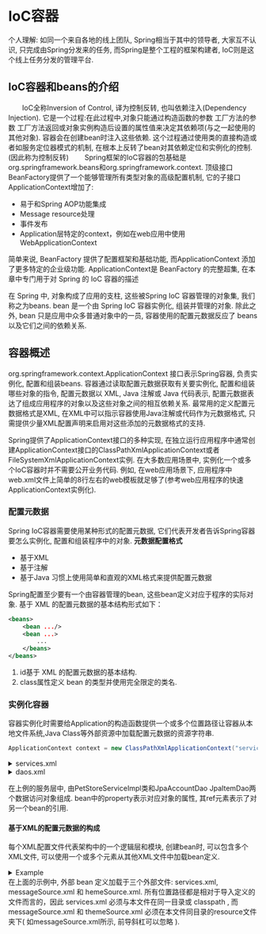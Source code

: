 # IoC容器
个人理解: 如同一个来自各地的线上团队, Spring相当于其中的领导者, 大家互不认识, 只完成由Spring分发来的任务, 而Spring是整个工程的框架构建者, IoC则是这个线上任务分发的管理平台.

## IoC容器和beans的介绍

&emsp;&emsp;IoC全称Inversion of Control, 译为控制反转, 也叫依赖注入(Dependency Injection). 它是一个过程:在此过程中,对象只能通过构造函数的参数 工厂方法的参数 工厂方法返回或对象实例构造后设置的属性值来决定其依赖项(与之一起使用的其他对象). 容器会在创建bean时注入这些依赖. 这个过程通过使用类的直接构造或者如服务定位器模式的机制, 在根本上反转了bean对其依赖定位和实例化的控制. (因此称为控制反转)
&emsp;&emsp;Spring框架的IoC容器的包基础是org.springframework.beans和org.springframework.context. 顶级接口BeanFactory提供了一个能够管理所有类型对象的高级配置机制, 它的子接口ApplicationContext增加了:
- 易于和Spring AOP功能集成
- Message resource处理
- 事件发布
- Application层特定的context，例如在web应用中使用WebApplicationContext

简单来说, BeanFactory 提供了配置框架和基础功能, 而ApplicationContext 添加了更多特定的企业级功能.  ApplicationContext是 BeanFactory 的完整超集, 在本章中专门用于对 Spring 的 IoC 容器的描述

在 Spring 中, 对象构成了应用的支柱, 这些被Spring IoC 容器管理的对象集, 我们称之为beans. bean 是一个由 Spring IoC 容器实例化, 组装并管理的对象. 除此之外, bean 只是应用中众多普通对象中的一员, 容器使用的配置元数据反应了 beans 以及它们之间的依赖关系.


## 容器概述
org.springframework.context.ApplicationContext 接口表示Spring容器, 负责实例化, 配置和组装beans. 容器通过读取配置元数据获取有关要实例化, 配置和组装哪些对象的指令, 配置元数据以 XML, Java 注解或 Java 代码表示, 配置元数据表达了组成应用程序的对象以及这些对象之间的相互依赖关系. 最常用的定义配置元数据格式是XML, 在XML中可以指示容器使用Java注解或代码作为元数据格式, 只需提供少量XML配置声明来启用对这些添加的元数据格式的支持. 

Spring提供了ApplicationContext接口的多种实现, 在独立运行应用程序中通常创建ApplicationContext接口的ClassPathXmlApplicationContext或者FileSystemXmlApplicationContext实例. 
在大多数应用场景中, 实例化一个或多个IoC容器时并不需要公开业务代码. 例如, 在web应用场景下, 应用程序中web.xml文件上简单的8行左右的web模板就足够了(参考web应用程序的快速ApplicationContext实例化).

### 配置元数据
Spring IoC容器需要使用某种形式的配置元数据, 它们代表开发者告诉Spring容器要怎么实例化, 配置和组装程序中的对象.
**元数据配置格式**
- 基于XML
- 基于注解
- 基于Java
习惯上使用简单和直观的XML格式来提供配置元数据

Spring配置至少要有一个由容器管理的bean, 这些bean定义对应于程序的实际对象. 
基于 XML 的配置元数据的基本结构形式如下：
```xml
<beans>
    <bean .../>
    <bean ...>
        ...
    </beans>
</beans>
```
1. id基于 XML 的配置元数据的基本结构.
2. class属性定义 bean 的类型并使用完全限定的类名.

### 实例化容器
容器实例化时需要给Application的构造函数提供一个或多个位置路径让容器从本地文件系统,Java Class等外部资源中加载配置元数据的资源字符串.
```Java
ApplicationContext context = new ClassPathXmlApplicationContext("services.xml", "daos.xml");
```
<details>
<summary>services.xml</summary>

```xml
<?xml version="1.0" encoding="UTF-8"?>
<beans xmlns="http://www.springframework.org/schema/beans"
    xmlns:xsi="http://www.w3.org/2001/XMLSchema-instance"
    xsi:schemaLocation="http://www.springframework.org/schema/beans
        https://www.springframework.org/schema/beans/spring-beans.xsd">

    <!-- services -->

    <bean id="petStore" class="org.springframework.samples.jpetstore.services.PetStoreServiceImpl">
        <property name="accountDao" ref="accountDao"/>
        <property name="itemDao" ref="itemDao"/>
        <!-- additional collaborators and configuration for this bean go here -->
    </bean>

    <!-- more bean definitions for services go here -->

</beans>
```
</details>

<details>
<summary>daos.xml</summary>

```xml
<?xml version="1.0" encoding="UTF-8"?>
<beans xmlns="http://www.springframework.org/schema/beans"
    xmlns:xsi="http://www.w3.org/2001/XMLSchema-instance"
    xsi:schemaLocation="http://www.springframework.org/schema/beans
        https://www.springframework.org/schema/beans/spring-beans.xsd">

    <bean id="accountDao"
        class="org.springframework.samples.jpetstore.dao.jpa.JpaAccountDao">
        <!-- additional collaborators and configuration for this bean go here -->
    </bean>

    <bean id="itemDao" class="org.springframework.samples.jpetstore.dao.jpa.JpaItemDao">
        <!-- additional collaborators and configuration for this bean go here -->
    </bean>

    <!-- more bean definitions for data access objects go here -->

</beans>
```
</details>

在上例的服务层中, 由PetStoreServiceImpl类和JpaAccountDao JpaItemDao两个数据访问对象组成. bean中的property表示对应对象的属性, 其ref元素表示了对另一个bean的引用.

#### 基于XML的配置元数据的构成
每个XML配置文件代表架构中的一个逻辑层和模块, 创建bean时, 可以包含多个XML文件, 可以使用一个或多个<import/>元素从其他XML文件中加载bean定义.
<details>
<summary>Example</summary>

```xml
<beans>
    <import resource="services.xml"/>
    <import resource="resources/messageSource.xml"/>
    <import resource="/resources/themeSource.xml"/>

    <bean id="bean1" class="..."/>
    <bean id="bean2" class="..."/>
</beans>
```
</details>
在上面的示例中, 外部 bean 定义加载于三个外部文件: services.xml, messageSource.xml 和 hemeSource.xml. 所有位置路径都是相对于导入定义的文件而言的，因此 services.xml 必须与本文件在同一目录或 classpath , 而 messageSource.xml 和 themeSource.xml 必须在本文件同目录的resource文件夹下( 如messageSource.xml所示, 前导斜杠可以忽略 ). 
